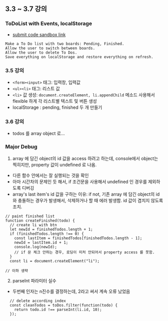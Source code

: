 ## 3.3 ~ 3.7 강의

### ToDoList with Events, localStorage

- [submit code sandbox link](https://codesandbox.io/s/empty-blueprint-c2guw)

```
Make a To Do list with two boards: Pending, Finished.
Allow the user to switch between boards.
Allow the user to delete To Dos.
Save everything on localStorage and restore everything on refresh.
```

### 3.5 강의
- `<form><input>` 태그: 입력창, 입력값
- `<ul><li>` 태그: 리스트 값 
- `<li>` 값 생성: `document.createElement, li.appendChild` 메소드 사용해서 flexible 하게 각 리스트별 텍스트 및 버튼 생성
- localStorage : pending, finished 두 개 만들기

### 3.6 강의
- todos 를 array object 로...


### Major Debug

1. array 에 담긴 object의 id 값을 access 하려고 하는데, console에서 object는 찍히지만, property 값이 undefined 로 나옴. 
- 다른 함수 안에서는 잘 실행되는 것을 확인
- 아마 시간차의 문제인 듯 해서, if 조건문을 사용해서 undefined 인 경우를 제외하도록 디버깅
- array's last item's id 값을 구하는 이유: if not, 기존 array 에 담긴 object의 id 와 충돌하는 경우가 발생해서, 삭제하거나 할 때 에러 발생함. id 값이 겹치지 않도록 조치.
```
// paint finished list
function createFinished(todo) {
  // create li with btn
  let newId = finishedTodos.length + 1;
  if (finishedTodos.length !== 0) {
    const lastItem = finishedTodos[finishedTodos.length - 1];
    newId = lastItem.id + 1;
    console.log(newId);
    // if 문 체크 안하는 경우, 로딩이 미처 안되어서 property access 를 못함.
  }
  const li = document.createElement("li");

// 이하 생략
```

2. parseInt 파라미터 실수
- 두번째 인자는 n진수를 결정하는데, 2라고 써서 계속 오류 났었음
```
  // delete according index
  const cleanTodos = toDos.filter(function(todo) {
    return todo.id !== parseInt(li.id, 10);
  });
```
